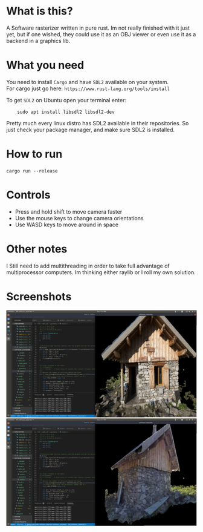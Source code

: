 # What is this? 
A Software rasterizer written in pure rust. Im not really finished with it just yet, but if one wished, they could use it as an OBJ viewer or even use it as a backend in a graphics lib. 

#  What you need
You need to install `Cargo` and have `SDL2` available on your system.\
For cargo just go here: 
`https://www.rust-lang.org/tools/install` <br/>

To get `SDL2` on Ubuntu open your terminal enter:
```
    sudo apt install libsdl2 libsdl2-dev
```
Pretty much every linux distro has SDL2 available in their repositories. So just check your package manager, and make sure SDL2 is installed. 

# How to run

```
cargo run --release 
```

# Controls
- Press and hold shift to move camera faster 
- Use the mouse keys to change camera orientations 
- Use WASD keys to move around in space 

#  Other notes
I Still need to add multithreading in order to take full advantage of 
multiprocessor computers.  Im thinking either raylib or I roll my own 
solution. 

# Screenshots
<img src="./screenshots/Screenshot%20from%202020-05-05%2013-12-56.png"/>
<img src="./screenshots/Screenshot%20from%202020-05-05%2013-12-47.png"/>
